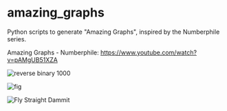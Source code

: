 # amazing_graphs
Python scripts to generate "Amazing Graphs", inspired by the Numberphile series.

Amazing Graphs - Numberphile: https://www.youtube.com/watch?v=pAMgUB51XZA

![reverse binary 1000](https://user-images.githubusercontent.com/62892813/120540373-e95dce00-c3e8-11eb-96f4-f80035969f3b.png)

![fig](https://user-images.githubusercontent.com/62892813/120540417-f67abd00-c3e8-11eb-94f6-ead0204d4750.png)

![Fly Straight Dammit](https://user-images.githubusercontent.com/62892813/120540477-098d8d00-c3e9-11eb-9184-a71fef19f9e7.png)
